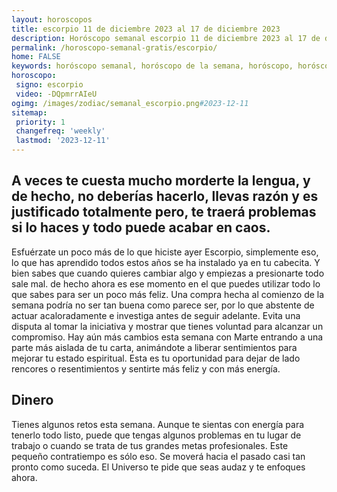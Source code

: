 ```yaml
---
layout: horoscopos
title: escorpio 11 de diciembre 2023 al 17 de diciembre 2023 
description: Horóscopo semanal escorpio 11 de diciembre 2023 al 17 de diciembre 2023. A veces te cuesta mucho morderte la lengua, y de hecho, no deberías hacerlo, llevas razón y es justificado totalmente pero, te traerá problemas si lo haces y todo puede acabar en caos. 
permalink: /horoscopo-semanal-gratis/escorpio/
home: FALSE
keywords: horóscopo semanal, horóscopo de la semana, horóscopo, horóscopo gratis,horóscopos, horóscopo esperanza gracia, horoscopos escorpio la semana, horóscopos gratis, Tarot, Astrologia, Zodíaco, escorpio, horoscopo gratis, semanal
horoscopo:
 signo: escorpio
 video: -DQpmrrAIeU
ogimg: /images/zodiac/semanal_escorpio.png#2023-12-11
sitemap:
 priority: 1
 changefreq: 'weekly'
 lastmod: '2023-12-11'
---
```




## A veces te cuesta mucho morderte la lengua, y de hecho, no deberías hacerlo, llevas razón y es justificado totalmente pero, te traerá problemas si lo haces y todo puede acabar en caos. 

Esfuérzate un poco más de lo que hiciste ayer Escorpio, simplemente eso, lo que has aprendido todos estos años se ha instalado ya en tu cabecita. Y bien sabes que cuando quieres cambiar algo y empiezas a presionarte todo sale mal. 
 de hecho ahora es ese momento en el que puedes utilizar todo lo que sabes para ser un poco más feliz.
Una compra hecha al comienzo de la semana podría no ser tan buena como parece ser, por lo que abstente de actuar acaloradamente e investiga antes de seguir adelante. Evita una disputa al tomar la iniciativa y mostrar que tienes voluntad para alcanzar un compromiso. Hay aún más cambios esta semana con Marte entrando a una parte más aislada de tu carta, animándote a liberar sentimientos para mejorar tu estado espiritual. Esta es tu oportunidad para dejar de lado rencores o resentimientos y sentirte más feliz y con más energía.

## Dinero

Tienes algunos retos esta semana. Aunque te sientas con energía para tenerlo todo listo, puede que tengas algunos problemas en tu lugar de trabajo o cuando se trata de tus grandes metas profesionales. Este pequeño contratiempo es sólo eso. Se moverá hacia el pasado casi tan pronto como suceda. El Universo te pide que seas audaz y te enfoques ahora.